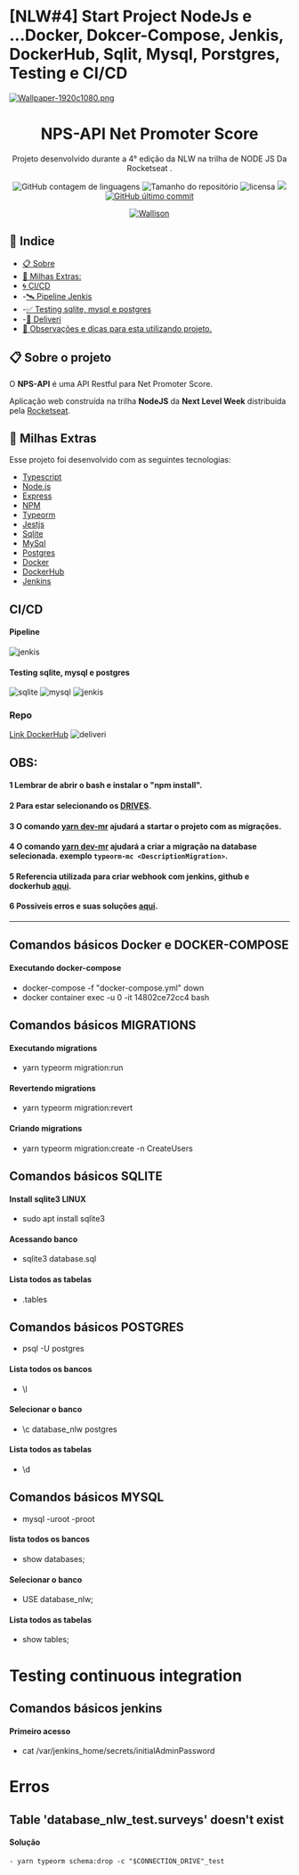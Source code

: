 # [NLW#4] Start Project NodeJs e ...Docker, Dokcer-Compose, Jenkis, DockerHub, Sqlit, Mysql, Porstgres, Testing e CI/CD

[![Wallpaper-1920c1080.png](https://i.postimg.cc/257MFQX8/Wallpaper-1920c1080.png)](https://postimg.cc/SXjgmMhw)





  <h1 align="center">  NPS-API Net Promoter Score  </h1>

  <p align="center">Projeto desenvolvido durante a 4° edição da NLW <a href"https://rocketseat.com.br/">na trilha de NODE JS</a> Da <a href"https://rocketseat.com.br/"> Rocketseat</a> . </p>

<p align="center">


  <img alt="GitHub contagem de linguagens" src="https://img.shields.io/github/languages/count/FranciscoWallison/nlw-04-nodejs?color=%2304D361&style=plastic">

  <img alt="Tamanho do repositório" src="https://img.shields.io/github/languages/code-size/FranciscoWallison/nlw-04-nodejs?style=plastic">

  
  
  <img alt="licensa" src="https://img.shields.io/github/license/FranciscoWallison/nlw-04-nodejs?style=plastic">

  <img src="https://img.shields.io/github/forks/FranciscoWallison/nlw-04-nodejs?style=plastic">

<a href="https://github.com/FranciscoWallison/nlw-04-nodejs/commits/master">
    <img alt="GitHub último commit" src="https://img.shields.io/github/last-commit/FranciscoWallison/nlw-04-nodejs?style=plastic">
  </a>

  <p align="center" ><a href="https://github.com/FranciscoWallison" > <img alt="Wallison" src="https://img.shields.io/badge/Desenvolvido%20por-Wallison%20-brightgreen"></a></p>

  ## 📕 Indice


* [📋 Sobre](#-sobre-o-projeto)
* [🚀 Milhas Extras:](#-milhas-extras)
* [:cyclone: CI/CD](#cicd)
*  -[:artificial_satellite: Pipeline Jenkis](#pipeline)
*  -[:white_check_mark: Testing sqlite, mysql e postgres](#testing-sqlite-mysql-e-postgres)
*  -[:shopping_cart: Deliveri](#repo)
* [🦸 Observações e dicas para esta utilizando projeto.](#obs)

  
  
 ## 📋 Sobre o projeto

O <strong>NPS-API</strong> é uma API Restful para Net Promoter Score.

Aplicação web construída na trilha <strong>NodeJS</strong> da <strong>Next Level Week</strong> distribuída pela [Rocketseat](https://rocketseat.com.br/).


## 🚀 Milhas Extras
Esse projeto foi desenvolvido com as seguintes tecnologias:
- [Typescript](https://www.typescriptlang.org/)
- [Node.js](https://nodejs.org/en/)
- [Express](https://expressjs.com/pt-br/)
- [NPM](https://www.npmjs.com/)
- [Typeorm](https://typeorm.io/)
- [Jestjs](https://jestjs.io/)
- [Sqlite](https://www.sqlite.org/)
- [MySql](https://www.mysql.com/)
- [Postgres](https://www.postgresql.org/)
- [Docker](https://www.docker.com/)
- [DockerHub](https://hub.docker.com/)
- [Jenkins](https://www.jenkins.io/)

## CI/CD
#### Pipeline
![jenkis](https://github.com/FranciscoWallison/nlw-04-nodejs/blob/master/inforFiles/jenkis.png)
#### Testing sqlite, mysql e postgres
![sqlite](https://github.com/FranciscoWallison/nlw-04-nodejs/blob/master/inforFiles/test_sqlit.png) ![mysql](https://github.com/FranciscoWallison/nlw-04-nodejs/blob/master/inforFiles/test_mysql.png) ![jenkis](https://github.com/FranciscoWallison/nlw-04-nodejs/blob/master/inforFiles/test_postgres.png)
### Repo
[Link DockerHub](https://hub.docker.com/repository/docker/chicowall/nlw-04-nodejs/)
![deliveri](https://github.com/FranciscoWallison/nlw-04-nodejs/blob/master/inforFiles/ltimoDelivere.png) 

## OBS: 
#### 1 Lembrar de abrir o bash e instalar o "npm install".
#### 2 Para estar selecionando os [DRIVES](https://github.com/FranciscoWallison/nlw-04-nodejs/blob/main/docker-compose.yml#L21).
#### 3 O comando [yarn dev-mr](https://github.com/FranciscoWallison/nlw-04-nodejs/blob/main/nodejs/package.json#L10) ajudará a startar o projeto com as migrações.
#### 4 O comando [yarn dev-mr](https://github.com/FranciscoWallison/nlw-04-nodejs/blob/main/nodejs/package.json#L11) ajudará a criar a migração na database selecionada. exemplo  ```typeorm-mc <DescriptionMigration>```.
#### 5 Referencia utilizada para criar webhook com jenkins, github e dockerhub [aqui](https://medium.com/@naistangz/building-a-ci-cd-pipeline-for-a-node-js-app-with-docker-and-jenkins-ee6db6e70d25).
#### 6 Possiveis erros e suas soluções [aqui](https://github.com/FranciscoWallison/nlw-04-nodejs#table-database_nlw_testsurveys-doesnt-exist).

_______
## Comandos básicos Docker e DOCKER-COMPOSE
#### Executando docker-compose 
- docker-compose -f "docker-compose.yml" down
- docker container exec -u 0 -it 14802ce72cc4 bash
## Comandos básicos MIGRATIONS
#### Executando migrations
 - yarn typeorm migration:run
#### Revertendo migrations
 - yarn typeorm migration:revert
#### Criando migrations
 - yarn typeorm migration:create -n CreateUsers
## Comandos básicos SQLITE
#### Install sqlite3 LINUX
- sudo apt install sqlite3
#### Acessando banco 
-  sqlite3 database.sql
#### Lista todos as tabelas
- .tables

## Comandos básicos POSTGRES
-  psql -U postgres
#### Lista todos os bancos
- \l
#### Selecionar o banco 
- \c database_nlw postgres
#### Lista todos as tabelas
- \d

## Comandos básicos MYSQL
- mysql -uroot -proot
#### lista todos os bancos
- show databases;
#### Selecionar o banco 
- USE database_nlw;
#### Lista todos as tabelas
- show tables;

# Testing continuous integration
## Comandos básicos jenkins
#### Primeiro acesso
- cat /var/jenkins_home/secrets/initialAdminPassword

# Erros
## Table 'database_nlw_test.surveys' doesn't exist
#### Solução 
    - yarn typeorm schema:drop -c "$CONNECTION_DRIVE"_test

